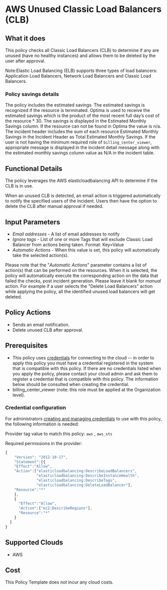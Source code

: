 # AWS Unused Classic Load Balancers (CLB)

## What it does

This policy checks all Classic Load Balancers (CLB) to determine if any are unused (have no healthy instances) and allows them to be deleted by the user after approval.

Note:Elastic Load Balancing (ELB) supports three types of load balancers: Application Load Balancers, Network Load Balancers and Classic Load Balancers.

### Policy savings details

The policy includes the estimated savings.  The estimated savings is recognized if the resource is terminated.   Optima is used to receive the estimated savings which is the product of the most recent full day’s cost of the resource * 30.  The savings is displayed in the Estimated Monthly Savings column.  If the resource can not be found in Optima the value is n/a.  The incident header includes the sum of each resource Estimated Monthly Savings in the Incident Header as Total Estimated Monthly Savings.
If the user is not having the minimum required role of `billing_center_viewer`, appropriate message is displayed in the incident detail message along with the estimated monthly savings column value as N/A in the incident table.

## Functional Details

The policy leverages the AWS elasticloadbalancing API to determine if the CLB is in use.

When an unused CLB is detected, an email action is triggered automatically to notify the specified users of the incident. Users then have the option to delete the CLB after manual approval if needed.

## Input Parameters

- *Email addresses* - A list of email addresses to notify
- *Ignore tags* - List of one or more Tags that will exclude Classic Load Balancer from actions being taken. Format: Key=Value
- *Automatic Actions* - When this value is set, this policy will automatically take the selected action(s).

Please note that the "*Automatic Actions*" parameter contains a list of action(s) that can be performed on the resources. When it is selected, the policy will automatically execute the corresponding action on the data that failed the checks, post incident generation. Please leave it blank for *manual* action.
For example if a user selects the "Delete Load Balancers" action while applying the policy, all the identified unused load balancers will get deleted.

## Policy Actions

- Sends an email notification.
- Delete unused CLB after approval.

## Prerequisites

- This policy uses [credentials](https://docs.rightscale.com/policies/users/guides/credential_management.html) for connecting to the cloud -- in order to apply this policy you must have a credential registered in the system that is compatible with this policy. If there are no credentials listed when you apply the policy, please contact your cloud admin and ask them to register a credential that is compatible with this policy. The information below should be consulted when creating the credential.
- billing_center_viewer (note: this role must be applied at the Organization level).

### Credential configuration

For administrators [creating and managing credentials](https://docs.rightscale.com/policies/users/guides/credential_management.html) to use with this policy, the following information is needed:

Provider tag value to match this policy: `aws` , `aws_sts`

Required permissions in the provider:

```javascript
{
    "Version": "2012-10-17",
    "Statement":[{
    "Effect":"Allow",
    "Action":["elasticloadbalancing:DescribeLoadBalancers",
              "elasticloadbalancing:DescribeInstanceHealth",
              "elasticloadbalancing:DescribeTags",
              "elasticloadbalancing:DeleteLoadBalancer"],
    "Resource":"*"
    },
    {
      "Effect":"Allow",
      "Action":["ec2:DescribeRegions"],
      "Resource":"*"
    }
  ]
}
```

## Supported Clouds

- AWS

## Cost

This Policy Template does not incur any cloud costs.
